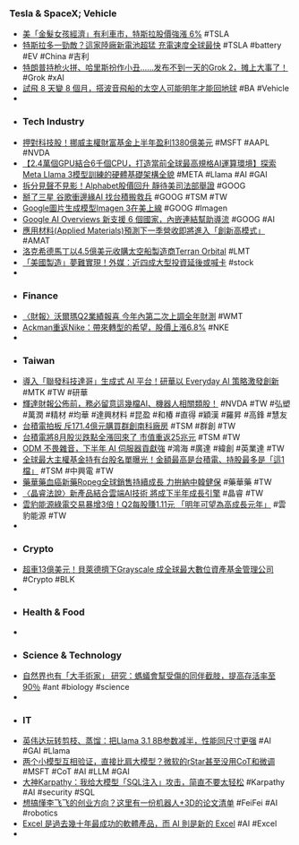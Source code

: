 ### Tesla & SpaceX; Vehicle
- [美「金髮女孩經濟」有利車市，特斯拉股價強漲 6%](https://finance.technews.tw/2024/08/16/tesla-stock-took-off/) #TSLA
- [特斯拉多一勁敵？這家陸廠新電池超猛 充電速度全球最快](https://www.chinatimes.com/realtimenews/20240814002671-260410) #TSLA #battery #EV #China #吉利
- [特朗普持枪火拼、哈里斯扮作小丑……发布不到一天的Grok 2，摊上大事了！](https://www.jiqizhixin.com/articles/2024-08-15-9) #Grok #xAI
- [試飛 8 天變 8 個月，搭波音飛船的太空人可能明年才能回地球](https://technews.tw/2024/08/15/nasa-astronaut-starliner-spacex-dragon/) #BA #Vehicle
-
- ### Tech Industry
- [押對科技股！挪威主權財富基金上半年盈利1380億美元](https://news.cnyes.com/news/id/5684317) #MSFT #AAPL #NVDA
- [【2.4萬個GPU結合6千個CPU，打造當前全球最高規格AI運算環境】探索Meta Llama 3模型訓練的硬體基礎架構全貌](https://www.ithome.com.tw/tech/164498) #META #Llama #AI #GAI
- [拆分見聲不見影！Alphabet股價回升 靜待美司法部舉證](https://news.cnyes.com/news/id/5685768) #GOOG
- [掰了三星 谷歌衝邊緣AI 找台積搬救兵](https://www.wealth.com.tw/articles/2d81856d-cbb1-4812-ad90-1bb1b9f3d59d) #GOOG #TSM #TW
- [Google圖片生成模型Imagen 3在美上線](https://www.ithome.com.tw/news/164516) #GOOG #Imagen
- [Google AI Overviews 新支援 6 個國家，內嵌連結幫助導流](https://technews.tw/2024/08/16/google-ai-overviews-rolling-out-to-six-new-countries/) #GOOG #AI
- [應用材料(Applied Materials)預測下一季營收即將進入「創新高模式」](https://uanalyze.com.tw/articles/981066011) #AMAT
- [洛克希德馬丁以4.5億美元收購太空船製造商Terran Orbital](https://news.cnyes.com/news/id/5685595) #LMT
- [「美國製造」夢難實現！外媒：近四成大型投資延後或喊卡](https://technews.tw/2024/08/16/us-chips-act-40-investments-delayed/) #stock
-
- ### Finance
- [〈財報〉沃爾瑪Q2業績報喜 今年內第二次上調全年財測](https://news.cnyes.com/news/id/5685488) #WMT
- [Ackman重返Nike：帶來轉型的希望，股價上漲6.8%](https://uanalyze.com.tw/articles/828786010) #NKE
-
- ### Taiwan
- [導入「聯發科技達哥」生成式 AI 平台！研華以 Everyday AI 策略激發創新](https://finance.technews.tw/2024/08/15/everyday-ai/) #MTK #TW #研華
- [輝達財報公佈前，務必留意這幾檔AI、機器人相關類股！](https://news.cnyes.com/news/id/5686578) #NVDA #TW #弘塑 #萬潤 #精材 #均華 #達興材料 #昆盈 #和椿 #直得 #穎漢 #羅昇 #高鋒 #慧友
- [台積電拍板 斥171.4億元購買群創南科廠房](https://news.cnyes.com/news/id/5685524) #TSM #群創 #TW
- [台積電將8月股災跌點全漲回來了 市值重返25兆元](https://news.cnyes.com/news/id/5686183) #TSM #TW
- [ODM 不畏雜音，下半年 AI 伺服器貢獻強](https://technews.tw/2024/08/16/ai-server-strong-contribution-in-the-second-half-of-the-year/) #鴻海 #廣達 #緯創 #英業達 #TW
- [全球最大主權基金持有台股名單曝光！金額最高是台積電、持股最多是「這1檔」](https://www.wealth.com.tw/articles/aac24b48-7ca1-4d8a-8271-4e83bce9f36f) #TSM #中興電 #TW
- [藥華藥血癌新藥Ropeg全球銷售持續成長 力拚納中韓健保](https://news.cnyes.com/news/id/5685492) #藥華藥 #TW
- [〈晶睿法說〉新產品結合雲端AI技術 將成下半年成長引擎](https://news.cnyes.com/news/id/5686740) #晶睿 #TW
- [雲豹能源綠電交易暴增3倍！Q2每股賺1.11元 「明年可望為高成長元年」](https://www.wealth.com.tw/articles/e88df360-f20b-490e-a894-d991bb4763e5) #雲豹能源 #TW
-
- ### Crypto
- [超車13億美元！貝萊德擠下Grayscale 成全球最大數位資產基金管理公司](https://news.cnyes.com/news/id/5685806) #Crypto #BLK
-
- ### Health & Food
-
- ### Science & Technology
- [自然界也有「大手術家」 研究：螞蟻會幫受傷的同伴截肢，提高存活率至90％](https://dq.yam.com/post/16209) #ant #biology #science
-
- ### IT
- [英伟达玩转剪枝、蒸馏：把Llama 3.1 8B参数减半，性能同尺寸更强](https://www.jiqizhixin.com/articles/2024-08-16-4) #AI #GAI #Llama
- [两个小模型互相验证，直接比肩大模型？微软的rStar甚至没用CoT和微调](https://www.jiqizhixin.com/articles/2024-08-16) #MSFT #CoT #AI #LLM #GAI
- [大神Karpathy：我给大模型「SQL注入」攻击，简直不要太轻松](https://www.jiqizhixin.com/articles/2024-08-16-2) #Karpathy #AI #security #SQL
- [想搞懂李飞飞的创业方向？这里有一份机器人+3D的论文清单](https://www.jiqizhixin.com/articles/2024-08-16-3) #FeiFei #AI #robotics
- [Excel 是過去幾十年最成功的軟體產品，而 AI 則是新的 Excel](https://www.techbang.com/posts/117579-excel-software-ai) #AI #Excel
-